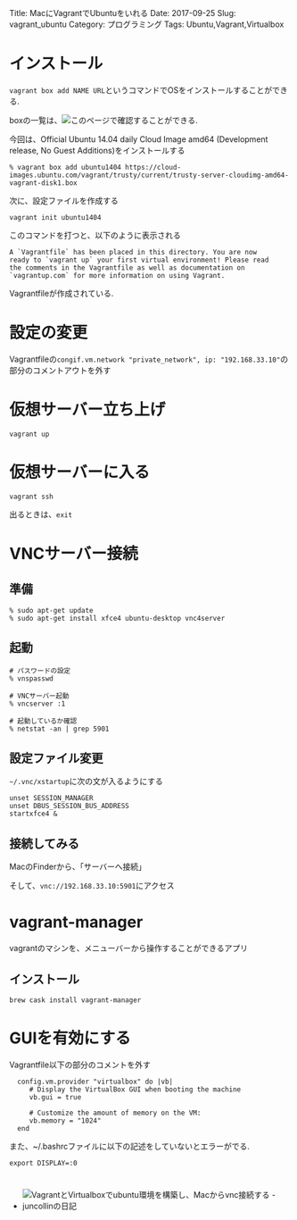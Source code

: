 Title: MacにVagrantでUbuntuをいれる
Date: 2017-09-25
Slug: vagrant_ubuntu
Category: プログラミング
Tags: Ubuntu,Vagrant,Virtualbox

# インストール

`vagrant box add NAME URL`というコマンドでOSをインストールすることができる.

boxの一覧は、![このページ](http://www.vagrantbox.es/)で確認することができる.

今回は、Official Ubuntu 14.04 daily Cloud Image amd64 (Development release, No Guest Additions)をインストールする

```
% vagrant box add ubuntu1404 https://cloud-images.ubuntu.com/vagrant/trusty/current/trusty-server-cloudimg-amd64-vagrant-disk1.box
```

次に、設定ファイルを作成する

`vagrant init ubuntu1404`

このコマンドを打つと、以下のように表示される

```
A `Vagrantfile` has been placed in this directory. You are now
ready to `vagrant up` your first virtual environment! Please read
the comments in the Vagrantfile as well as documentation on
`vagrantup.com` for more information on using Vagrant.
```

Vagrantfileが作成されている.


# 設定の変更

Vagrantfileの`congif.vm.network "private_network", ip: "192.168.33.10"`の部分のコメントアウトを外す

# 仮想サーバー立ち上げ

`vagrant up`

# 仮想サーバーに入る

`vagrant ssh`

出るときは、`exit`

# VNCサーバー接続

## 準備
```
% sudo apt-get update
% sudo apt-get install xfce4 ubuntu-desktop vnc4server
```

## 起動

```
# パスワードの設定
% vnspasswd

# VNCサーバー起動
% vncserver :1

# 起動しているか確認
% netstat -an | grep 5901
```

## 設定ファイル変更

`~/.vnc/xstartup`に次の文が入るようにする

```
unset SESSION_MANAGER
unset DBUS_SESSION_BUS_ADDRESS
startxfce4 &
```

## 接続してみる

MacのFinderから、「サーバーへ接続」

そして、`vnc://192.168.33.10:5901`にアクセス

# vagrant-manager

vagrantのマシンを、メニューバーから操作することができるアプリ

## インストール

`brew cask install vagrant-manager`

# GUIを有効にする

Vagrantfile以下の部分のコメントを外す

```
  config.vm.provider "virtualbox" do |vb|
     # Display the VirtualBox GUI when booting the machine
     vb.gui = true

     # Customize the amount of memory on the VM:
     vb.memory = "1024"
  end
```

また、~/.bashrcファイルに以下の記述をしていないとエラーがでる.

`export DISPLAY=:0`


#
- ![VagrantとVirtualboxでubuntu環境を構築し、Macからvnc接続する - juncollinの日記](http://juncollin.hatenablog.com/entry/2017/02/18/141358)
